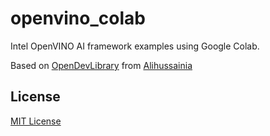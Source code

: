 # openvino_colab
Intel OpenVINO AI framework examples using Google Colab.

Based on [OpenDevLibrary](https://github.com/alihussainia/OpenDevLibrary) from [Alihussainia](https://github.com/alihussainia/)

## License
[MIT License](https://github.com/socd06/openvino_colab/blob/master/LICENSE)

